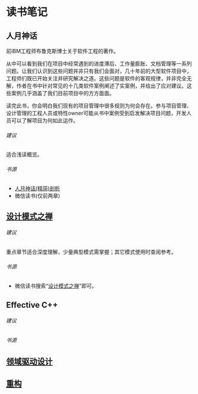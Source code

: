 # 读书笔记

## 人月神话
前IBM工程师布鲁克斯博士关于软件工程的著作。

从中可以看到我们在项目中经常遇到的进度滞后、工作量膨胀、文档管理等一系列问题。让我们认识到这些问题并非只有我们会面对，几十年前的大型软件项目中，工程师们既已开始关注并研究解决之道。这些问题是软件的客观规律，并非完全无解，作者在书中针对常见的十几类软件案例阐述了实案例，并给出了应对建议。这些案例几乎涵盖了我们目前项目中的方方面面。

读完此书，你会明白我们现有的项目管理中很多规则为何会存在。参与项目管理、设计管理的工程人员或特性owner可能从书中案例受到启发解决项目问题，开发人员可以了解项目为何如此运作。

###### 建议
适合浅读概览。
###### 书源
* [人月神话(精简)剖析](https://wenku.baidu.com/view/a66b8480b42acfc789eb172ded630b1c58ee9b7d.html)
* 微信读书(仅前两章)

## [设计模式之禅](design_pattern.md)

###### 建议
重点章节适合深度理解，少量典型模式需掌握；其它模式使用时查阅参考。
###### 书源
* 微信读书搜索“[设计模式之禅](https://weread.qq.com/web/reader/93d32960597d0d93d74344e)”即可。

## Effective C++

###### 建议

###### 书源

## [领域驱动设计](ddd_notes.md)

## [重构](refactor.md)

